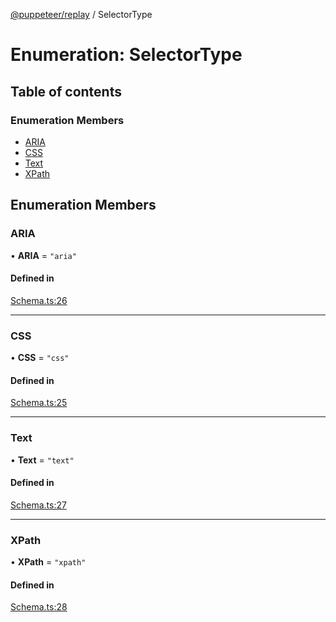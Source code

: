 [@puppeteer/replay](../README.md) / SelectorType

# Enumeration: SelectorType

## Table of contents

### Enumeration Members

- [ARIA](SelectorType.md#aria)
- [CSS](SelectorType.md#css)
- [Text](SelectorType.md#text)
- [XPath](SelectorType.md#xpath)

## Enumeration Members

### ARIA

• **ARIA** = `"aria"`

#### Defined in

[Schema.ts:26](https://github.com/puppeteer/replay/blob/main/src/Schema.ts#L26)

---

### CSS

• **CSS** = `"css"`

#### Defined in

[Schema.ts:25](https://github.com/puppeteer/replay/blob/main/src/Schema.ts#L25)

---

### Text

• **Text** = `"text"`

#### Defined in

[Schema.ts:27](https://github.com/puppeteer/replay/blob/main/src/Schema.ts#L27)

---

### XPath

• **XPath** = `"xpath"`

#### Defined in

[Schema.ts:28](https://github.com/puppeteer/replay/blob/main/src/Schema.ts#L28)
